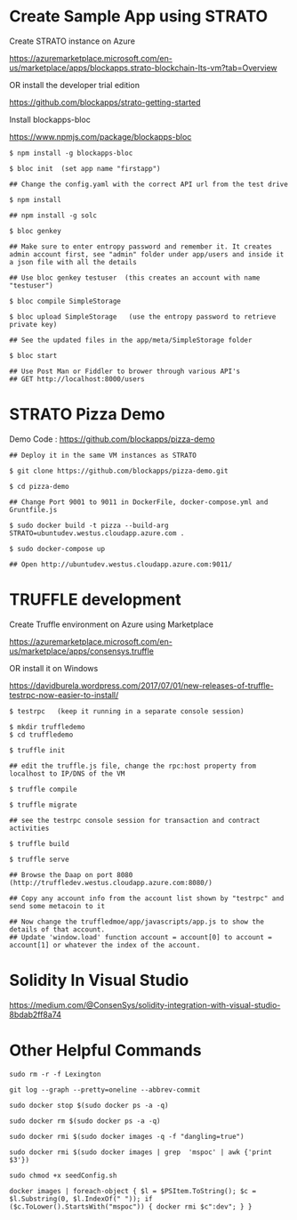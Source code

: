 # Create Sample App using STRATO

Create STRATO instance on Azure

https://azuremarketplace.microsoft.com/en-us/marketplace/apps/blockapps.strato-blockchain-lts-vm?tab=Overview

OR install the developer trial edition

https://github.com/blockapps/strato-getting-started

Install blockapps-bloc

https://www.npmjs.com/package/blockapps-bloc

    $ npm install -g blockapps-bloc
	
    $ bloc init  (set app name "firstapp")
    
    ## Change the config.yaml with the correct API url from the test drive
    
    $ npm install

    ## npm install -g solc
	
    $ bloc genkey  
    
    ## Make sure to enter entropy password and remember it. It creates admin account first, see "admin" folder under app/users and inside it a json file with all the details
    
    ## Use bloc genkey testuser  (this creates an account with name "testuser")

    $ bloc compile SimpleStorage

    $ bloc upload SimpleStorage   (use the entropy password to retrieve private key)

    ## See the updated files in the app/meta/SimpleStorage folder

    $ bloc start

    ## Use Post Man or Fiddler to brower through various API's
    ## GET http://localhost:8000/users
    
# STRATO Pizza Demo

Demo Code : https://github.com/blockapps/pizza-demo

    ## Deploy it in the same VM instances as STRATO

    $ git clone https://github.com/blockapps/pizza-demo.git

    $ cd pizza-demo

    ## Change Port 9001 to 9011 in DockerFile, docker-compose.yml and Gruntfile.js

    $ sudo docker build -t pizza --build-arg STRATO=ubuntudev.westus.cloudapp.azure.com .

    $ sudo docker-compose up

    ## Open http://ubuntudev.westus.cloudapp.azure.com:9011/

# TRUFFLE development

Create Truffle environment on Azure using Marketplace

https://azuremarketplace.microsoft.com/en-us/marketplace/apps/consensys.truffle

OR install it on Windows

https://davidburela.wordpress.com/2017/07/01/new-releases-of-truffle-testrpc-now-easier-to-install/

    $ testrpc   (keep it running in a separate console session)

    $ mkdir truffledemo
    $ cd truffledemo

    $ truffle init

    ## edit the truffle.js file, change the rpc:host property from localhost to IP/DNS of the VM

    $ truffle compile

    $ truffle migrate

    ## see the testrpc console session for transaction and contract activities

    $ truffle build

    $ truffle serve

    ## Browse the Daap on port 8080 (http://truffledev.westus.cloudapp.azure.com:8080/)

    ## Copy any account info from the account list shown by "testrpc" and send some metacoin to it

    ## Now change the truffledmoe/app/javascripts/app.js to show the details of that account.
    ## Update 'window.load' function account = account[0] to account = account[1] or whatever the index of the account.


# Solidity In Visual Studio

https://medium.com/@ConsenSys/solidity-integration-with-visual-studio-8bdab2ff8a74


# Other Helpful Commands

    sudo rm -r -f Lexington

    git log --graph --pretty=oneline --abbrev-commit

    sudo docker stop $(sudo docker ps -a -q)

    sudo docker rm $(sudo docker ps -a -q)

    sudo docker rmi $(sudo docker images -q -f "dangling=true")

    sudo docker rmi $(sudo docker images | grep  'mspoc' | awk {'print $3'})

    sudo chmod +x seedConfig.sh

    docker images | foreach-object { $l = $PSItem.ToString(); $c = $l.Substring(0, $l.IndexOf(" ")); if ($c.ToLower().StartsWith("mspoc")) { docker rmi $c":dev"; } }





